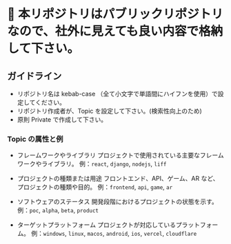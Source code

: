 # 🚨 本リポジトリはパブリックリポジトリなので、社外に見えても良い内容で格納して下さい。

## ガイドライン

- リポジトリ名は kebab-case （全て小文字で単語間にハイフンを使用）で設定してください。
- リポジトリ作成者が、Topic を設定して下さい。(検索性向上のため)
- 原則 Private で作成して下さい。

### Topic の属性と例

- フレームワークやライブラリ
  プロジェクトで使用されている主要なフレームワークやライブラリ。
  例：`react`, `django`, `nodejs`, `liff`

- プロジェクトの種類または用途
  フロントエンド、API、ゲーム、AR など、プロジェクトの種類や目的。
  例：`frontend`, `api`, `game`, `ar`

- ソフトウェアのステータス
  開発段階におけるプロジェクトの状態を示す。
  例：`poc`, `alpha`, `beta`, `product`

- ターゲットプラットフォーム
  プロジェクトが対応しているプラットフォーム。
  例：`windows`, `linux`, `macos`, `android`, `ios`, `vercel`, `cloudflare`
